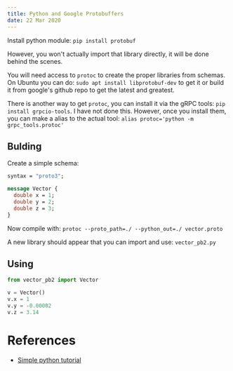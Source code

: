 ```yaml
---
title: Python and Google Protobuffers
date: 22 Mar 2020
---
```


Install python module: `pip install protobuf`

However, you won't actually import that library directly, it will be
done behind the scenes.

You will need access to `protoc` to create the proper libraries from
schemas. On Ubuntu you can do: `sudo apt install libprotobuf-dev` to get
it or build it from google's github repo to get the latest and greatest.

There is another way to get `protoc`, you can install it via the gRPC
tools: `pip install grpcio-tools`. I have not done this. However, once
you install them, you can make a alias to the actual tool: 
`alias protoc='python -m grpc_tools.protoc'`

## Bulding

Create a simple schema:

```protobuf
syntax = "proto3";

message Vector {
  double x = 1;
  double y = 2;
  double z = 3;
}
```

Now compile with: `protoc --proto_path=./ --python_out=./ vector.proto`

A new library should appear that you can import and use: `vector_pb2.py`

## Using

```python
from vector_pb2 import Vector

v = Vector()
v.x = 1
v.y = -0.00002
v.z = 3.14
```

# References

- [Simple python tutorial](https://planspace.org/20170329-protocol_buffers_in_python/)
